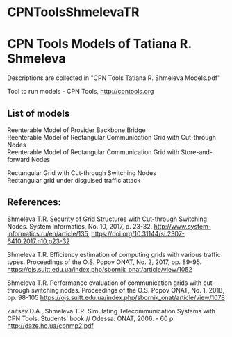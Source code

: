 # CPNToolsShmelevaTR
# CPN Tools Models of Tatiana R. Shmeleva
Descriptions are collected in "CPN Tools Tatiana R. Shmeleva Models.pdf"

Tool to run models - CPN Tools, http://cpntools.org


List of models
--------------

Reenterable Model of Provider Backbone Bridge  
Reenterable Model of Rectangular Communication Grid with Cut-through Nodes  
Reenterable Model of Rectangular Communication Grid with  Store-and-forward Nodes  

Rectangular Grid with Cut-through Switching Nodes  
Rectangular grid under disguised traffic attack  


References:
-----------

Shmeleva T.R. Security of Grid Structures with Cut-through Switching Nodes. System Informatics, No. 10, 2017, p. 23-32.
http://www.system-informatics.ru/en/article/135,
https://doi.org/10.31144/si.2307-6410.2017.n10.p23-32

Shmeleva T.R. Efficiency estimation of computing grids with various traffic types. Proceedings of the O.S. Popov ОNAT, 
No. 2, 2017, pp. 89-95.
https://ojs.suitt.edu.ua/index.php/sbornik_onat/article/view/1052

Shmeleva T.R. Performance evaluation of communication grids with cut-through switching nodes. 
Proceedings of the O.S. Popov ОNAT, No. 1, 2018, pp. 98-105
https://ojs.suitt.edu.ua/index.php/sbornik_onat/article/view/1078

Zaitsev D.A., Shmeleva T.R. Simulating Telecommunication Systems with CPN Tools: Students' book 
// Odessa: ONAT, 2006. - 60 p. 
http://daze.ho.ua/cpnmp2.pdf
